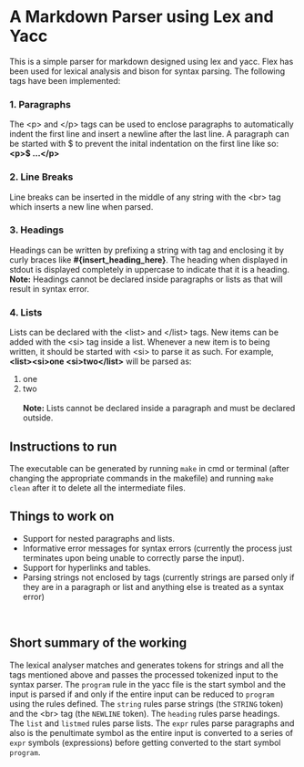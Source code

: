# A Markdown Parser using Lex and Yacc

This is a simple parser for markdown designed using lex and yacc. Flex has been used for lexical analysis and bison for syntax parsing. The following tags have been implemented:
### 1. Paragraphs
The  &lt;p> and &lt;/p> tags can be used to enclose paragraphs to automatically indent the first line and insert a newline after the last line. A paragraph can be started with $ to prevent the inital indentation on the first line like so: <b>&lt;p>$ ...&lt;/p></b>
### 2. Line Breaks
Line breaks can be inserted in the middle of any string with the &lt;br> tag which inserts a new line when parsed.
### 3. Headings
Headings can be written by prefixing a string with tag and enclosing it by curly braces like <b>#{insert_heading_here}</b>. The heading when displayed in stdout is displayed completely in uppercase to indicate that it is a heading. <br>
<b>Note:</b> Headings cannot be declared inside paragraphs or lists as that will result in syntax error.
### 4. Lists
Lists can be declared with the &lt;list> and &lt;/list> tags. New items can be added with the &lt;si> tag inside a list. Whenever a new item is to being written, it should be started with &lt;si> to parse it as such. For example, <br>
<b>&lt;list>&lt;si>one &lt;si>two&lt;/list></b> will be parsed as: <br>
1. one
2. two<br><br>
<b>Note:</b> Lists cannot be declared inside a paragraph and must be declared outside.

## Instructions to run
 
The executable can be generated by running <code>make</code> in cmd or terminal (after changing the appropriate commands in the makefile) and running <code>make clean</code> after it to delete all the intermediate files.

## Things to work on
- Support for nested paragraphs and lists.
- Informative error messages for syntax errors (currently the process just terminates upon being unable to correctly parse the input).
- Support for hyperlinks and tables.
- Parsing strings not enclosed by tags (currently strings are parsed only if they are in a paragraph or list and anything else is treated as a syntax error)
<br>

## Short summary of the working

The lexical analyser matches and generates tokens for strings and all the tags mentioned above and passes the processed tokenized input to the syntax parser. The <code>program</code> rule in the yacc file is the start symbol and the input is parsed if and only if the entire input can be reduced to <code>program</code> using the rules defined. The <code>string</code> rules parse strings (the <code>STRING</code> token) and the &lt;br> tag (the <code>NEWLINE</code> token). The <code>heading</code> rules parse headings. The <code>list</code> and <code>listmed</code> rules parse lists. The <code>expr</code> rules parse paragraphs and also is the penultimate symbol as the entire input is converted to a series of <code>expr</code> symbols (expressions) before getting converted to the start symbol <code>program</code>.
